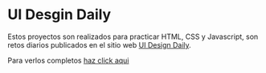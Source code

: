 # UI Desgin Daily

Estos proyectos son realizados para practicar HTML, CSS y Javascript, son retos diarios publicados en el sitio web [UI Design Daily](https://www.uidesigndaily.com/).

Para verlos completos [haz click aqui](https://orliland.github.io/design-daily)
